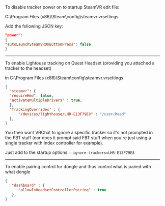 To disable tracker power on to startup SteamVR edit file:

C:\Program Files (x86)\Steam\config\steamvr.vrsettings

Add the following JSON key:
```json
"power":
{
"autoLaunchSteamVROnButtonPress": false
}
```

---

To enable Lightouse tracking on Quest Headset (providing you attached a tracker to the headset)

in C:\Program Files (x86)\Steam\config\steamvr.vrsettings

```json
{
  "steamvr": {
  "requireHmd": false,
  "activateMultipleDrivers" : true,
  },
  "TrackingOverrides" : {
      "/devices/lighthouse/LHR-E13F79E8" : "/user/head"
  },
}
```
You then want VRChat to ignore a specific tracker so it's not prompted in the FBT stuff (nor does it prompt said FBT stuff when you're just using a single tracker with Index controller for example).

Just add to the startup options `--ignore-trackers=LHR-E13F79E8`

---

To enable pairing control for dongle and thus control what is paired with what dongle

```json
{
   "dashboard" : {
      "allowInHeadsetControllerPairing" : true
   },
}
```
